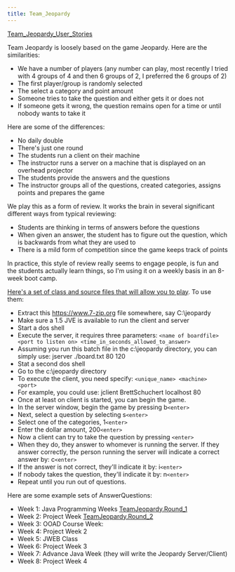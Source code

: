 ```yaml
---
title: Team_Jeopardy
---
```

[Team_Jeopardy_User_Stories](Team_Jeopardy_User_Stories)

Team Jeopardy is loosely based on the game Jeopardy. Here are the similarities:
* We have a number of players (any number can play, most recently I tried with 4 groups of 4 and then 6 groups of 2, I preferred the 6 groups of 2)
* The first player/group is randomly selected
* The select a category and point amount
* Someone tries to take the question and either gets it or does not
* If someone gets it wrong, the question remains open for a time or until nobody wants to take it

Here are some of the differences:
* No daily double
* There's just one round
* The students run a client on their machine
* The instructor runs a server on a machine that is displayed on an overhead projector
* The students provide the answers and the questions
* The instructor groups all of the questions, created categories, assigns points and prepares the game

We play this as a form of review. It works the brain in several significant different ways from typical reviewing:
* Students are thinking in terms of answers before the questions
* When given an answer, the student has to figure out the question, which is backwards from what they are used to
* There is a mild form of competition since the game keeps track of points

In practice, this style of review really seems to engage people, is fun and the students actually learn things, so I'm using it on a weekly basis in an 8-week boot camp.

[Here's a set of class and source files that will allow you to play](files/teamjeopardy.7z). To use them:
* Extract this <https://www.7-zip.org> file somewhere, say C:\jeopardy
* Make sure a 1.5 JVE is available to run the client and server
* Start a dos shell
* Execute the server, it requires three parameters: ```<name of boardfile> <port to listen on> <time_in_seconds_allowed_to_answer>```
* Assuming you run this batch file in the c:\jeopardy directory, you can simply use: jserver ./board.txt 80 120
* Stat a second dos shell
* Go to the c:\jeopardy directory
* To execute the client, you need specify: ```<unique_name> <machine> <port>```
* For example, you could use: jclient BrettSchuchert localhost 80
* Once at least on client is started, you can begin the game.
* In the server window, begin the game by pressing b```<enter>```
* Next, select a question by selecting s```<enter>```
* Select one of the categories, 1```<enter>```
* Enter the dollar amount, 200```<enter>```
* Now a client can try to take the question by pressing ```<enter>```
* When they do, they answer to whomever is running the server. If they answer correctly, the person running the server will indicate a correct answer by: c```<enter>```
* If the answer is not correct, they'll indicate it by: i```<enter>```
* If nobody takes the question, they'll indicate it by: n```<enter>```
* Repeat until you run out of questions.

Here are some example sets of AnswerQuestions:
* Week 1: Java Programming Weeks [TeamJeopardy.Round_1](TeamJeopardy.Round_1)
* Week 2: Project Week [TeamJeopardy.Round_2](TeamJeopardy.Round_2)
* Week 3: OOAD Course Week:
* Week 4: Project Week 2
* Week 5: JWEB Class
* Week 6: Project Week 3
* Week 7: Advance Java Week (they will write the Jeopardy Server/Client)
* Week 8: Project Week 4
